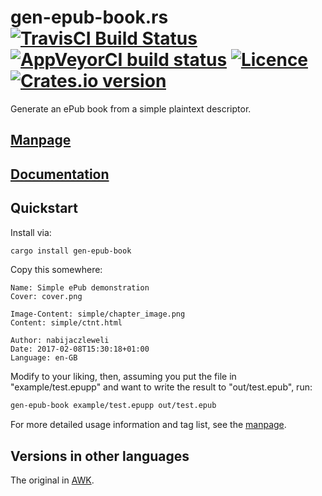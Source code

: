 # gen-epub-book.rs [![TravisCI Build Status](https://travis-ci.org/nabijaczleweli/gen-epub-book.rs.svg?branch=master)](https://travis-ci.org/nabijaczleweli/gen-epub-book.rs) [![AppVeyorCI build status](https://ci.appveyor.com/api/projects/status/nf3ee2canlbp28o8/branch/master?svg=true)](https://ci.appveyor.com/project/nabijaczleweli/gen-epub-book-rs/branch/master) [![Licence](https://img.shields.io/badge/license-MIT-blue.svg?style=flat)](LICENSE) [![Crates.io version](http://meritbadge.herokuapp.com/gen-epub-book)](https://crates.io/crates/gen-epub-book)
Generate an ePub book from a simple plaintext descriptor.

## [Manpage](https://cdn.rawgit.com/nabijaczleweli/gen-epub-book/man/gen-epub-book.rs.1.html)
## [Documentation](https://cdn.rawgit.com/nabijaczleweli/gen-epub-book.rs/doc/gen_epub_book/index.html)

## Quickstart

Install via:

```sh
cargo install gen-epub-book
```

Copy this somewhere:

```
Name: Simple ePub demonstration
Cover: cover.png

Image-Content: simple/chapter_image.png
Content: simple/ctnt.html

Author: nabijaczleweli
Date: 2017-02-08T15:30:18+01:00
Language: en-GB
```

Modify to your liking, then, assuming you put the file in "example/test.epupp" and want to write the result to "out/test.epub", run:

```sh
gen-epub-book example/test.epupp out/test.epub
```

For more detailed usage information and tag list, see the [manpage](https://cdn.rawgit.com/nabijaczleweli/gen-epub-book/man/gen-epub-book.rs.1.html).

## Versions in other languages

The original in [AWK](https://github.com/nabijaczleweli/gen-epub-book).
